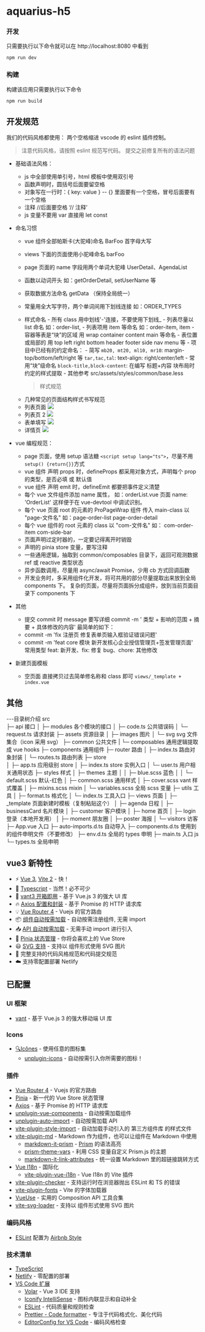 # aquarius-h5

### 开发

只需要执行以下命令就可以在 http://localhost:8080 中看到

```bash
npm run dev
```

### 构建

构建该应用只需要执行以下命令

```bash
npm run build
```

## 开发规范

我们的代码风格都使用： 两个空格缩进 vscode 的 eslint 插件控制。

> 注意代码风格，请按照 eslint 规范写代码。 提交之前修复所有的语法问题

- 基础语法风格：

  - js 中全部使用单引号，html 模板中使用双引号
  - 函数声明时，圆括号后面要留空格
  - 对象写在一行时：{ key: value } -- {} 里面要有一个空格，冒号后面要有一个空格
  - 注释 //后面要空格 ‘// 注释’
  - js 变量不要用 var 直接用 let const

- 命名习惯

  - vue 组件全部帕斯卡(大驼峰)命名 BarFoo 首字母大写
  - views 下面的页面使用小驼峰命名 barFoo
  - page 页面的 name 字段用两个单词大驼峰 UserDetail、AgendaList
  - 函数以动词开头 如：getOrderDetail, setUserName 等
  - 获取数据方法命名 getData （保持全局统一）
  - 常量用全大写字符，两个单词间用下划线连接 如：ORDER_TYPES

  - 样式命名 - 所有 class 用中划线'-'连接，不要使用下划线\_ - 列表尽量以 list 命名 如：order-list, - 列表项用 item 等命名 如：order-item, item - 容器等表是“块”的区域 用 wrap container content main 等命名 - 表位置或局部的 用 top left right bottom header footer side nav menu 等 - 项目中已经有的约定命名： - 简写
    `mb20, mt20, ml10, mr10`: margin-top/bottom/left/right 等
    `tar,tac,tal`: text-align: right/center/left - 常用“块”级命名
    `block-title,block-content`: 在编写 标题+内容 块布局时约定的样式提取 - 其他参考 src/assets/styles/common/base.less
    > 样式规范

  * 几种常见的页面结构样式书写规范

  - 列表页面 ![](/snapshoot/cssrule/cssrule_listpage.png)
  - 列表页 2 ![](/snapshoot/cssrule/cssrule_listpage.png)
  - 表单填写 ![](/snapshoot/cssrule/cssrule_form_content.png)
  - 详情页 ![](/snapshoot/cssrule/cssrule_detailpage.png)

- vue 编程规范：

  - page 页面，使用 setup 语法糖 `<script setup lang="ts">`，尽量不用`setup() {return{}}`方式
  - vue 组件 声明 props 时，defineProps 都采用对象方式，声明每个 prop 的类型，是否必填 或 默认值
  - vue 组件 声明 emit 时，defineEmit 都要把事件定义清楚
  - 每个 vue 文件组件添加 name 属性， 如：orderList.vue 页面 name: 'OrderList' 这样便于在 vue-devtool 中调试识别。
  - 每个 vue 页面 root 的元素的 ProPageWrap 组件 传入 main-class 以 "page-文件名" 如：page-order-list page-order-detail
  - 每个 vue 组件的 root 元素的 class 以 "com-文件名" 如： com-order-item com-side-bar
  - 页面声明过定时器的，一定要记得离开时销毁
  - 声明的 pinia store 变量，要写注释
  - 一些通用逻辑，抽取到 common/composables 目录下，返回可观测数据 ref 或 reactive 类型状态
  - 异步函数调用，尽量用 async/await Promise，少用 cb 方式回调函数
  - 开发业务时，多采用组件化开发，将可共用的部分尽量提取出来放到全局 components 下。 复杂的页面，尽量将页面拆分成组件，放到当前页面目录下 components 下

- 其他

  - 提交 commit 时 message 要写详细 commit -m ' 类型 + 影响的范围 + 摘要 + 具体修改的内容'
    最简单的如下：
  - commit -m 'fix 注册页 修复表单页输入框验证错误问题'
  - commit -m 'feat core 模块 新开发核心企业授信管理页+签发管理页面'
    常用类型 feat: 新开发、fix: 修复 bug、chore: 其他修改

- 新建页面模板
  - 空页面 直接拷贝过去简单修名称和 class 即可 `views/_template + index.vue`

## 其他

---目录树介绍
src  
├─ api 接口
│ ├─ modules 各个模块的接口
│ ├─ code.ts 公共错误码
│ └─ request.ts 请求封装
├─ assets 资源目录
│ ├─ images 图片
│ └─ svg svg 文件集合（icon 采用 svg）
├─ common 公共文件
| └─ composables 通用逻辑提取成 vue hooks
├─ components 通用组件
├─ router 路由
│ ├─ index.ts 路由对象封装
│ └─ routes.ts 路由列表
├─ store  
│ ├─ app.ts 应用级别 store
│ ├─ index.ts store 实例入口
│ └─ user.ts 用户相关通用状态
├─ styles 样式
│ ├─ themes 主题
│ │ ├─ blue.scss 蓝色
│ │ └─ default.scss 默认-红色
│ ├─ common.scss 通用样式
│ ├─ cover.scss vant 样式覆盖
│ ├─ mixins.scss mixin
│ └─ variables.scss 全局 scss 变量
├─ utils 工具
│ ├─ format.ts 格式化
│ └─ index.ts 工具入口
├─ views 页面
│ ├─ \_template 页面新建时模板（复制粘贴这个）
│ ├─ agenda 日程
│ ├─ businessCard 名片模块
│ ├─ customer 客户模块
│ ├─ home 首页
│ ├─ login 登录（本地开发用）
│ ├─ moment 朋友圈
│ ├─ poster 海报
│ └─ visitors 访客
├─ App.vue 入口
├─ auto-imports.d.ts 自动导入
├─ components.d.ts 使用到的组件申明文件（不要修改）
├─ env.d.ts 全局的 types 申明
├─ main.ts 入口 js
└─ types.ts 全局申明

## vue3 新特性

- ⚡️ [Vue 3](https://github.com/vuejs/vue-next), [Vite 2](https://github.com/vitejs/vite) - 快！
- 💪 [Typescript](https://www.typescriptlang.org/) - 当然！必不可少
- 🎉 [vant3 开箱即用](https://youzan.github.io/vant/#/zh-CN/) - 基于 Vue.js 3 的强大 UI 库
- 🔥 [Axios 配置和封装](https://github.com/axios/axios) - 基于 Promise 的 HTTP 请求库
- 💡 [Vue Router 4](https://router.vuejs.org/zh/) - Vuejs 的官方路由
- 📦 [组件自动按需加载](https://github.com/antfu/unplugin-vue-components) - 自动按需注册组件, 无需 import
- 📥 [API 自动按需加载](https://github.com/antfu/unplugin-auto-import) - 无需手动 import 进行引入
- 🍍 [Pinia 状态管理](https://pinia.esm.dev/) - 你将会喜欢上的 Vue Store
- 😃 [SVG 支持](https://github.com/jpkleemans/vite-svg-loader) - 支持以 组件形式使用 SVG 图片
- 🔑 完整支持的代码风格规范和代码提交规范
- ☁️ 支持零配置部署 Netlify

## 已配置

### UI 框架

- [vant](https://youzan.github.io/vant/#/zh-CN/) - 基于 Vue.js 3 的强大移动端 UI 库

### Icons

- [🔍Icônes](https://icones.netlify.app/) - 使用任意的图标集
  - [unplugin-icons](https://github.com/antfu/unplugin-icons) - 自动按需引入你所需要的图标！

### 插件

- [Vue Router 4](https://router.vuejs.org/zh/) - Vuejs 的官方路由
- [Pinia](https://pinia.esm.dev) - 新一代的 Vue Store 状态管理
- [Axios](https://github.com/axios/axios) - 基于 Promise 的 HTTP 请求库
- [unplugin-vue-components](https://github.com/antfu/unplugin-vue-components) - 自动按需加载组件
- [unplugin-auto-import](https://github.com/antfu/unplugin-auto-import) - 自动按需加载 API
- [vite-plugin-style-import](https://github.com/vbenjs/vite-plugin-style-import) - 自动加载手动引入的 第三方组件库 的样式文件
- [vite-plugin-md](https://github.com/antfu/vite-plugin-md) - Markdown 作为组件，也可以让组件在 Markdown 中使用
  - [markdown-it-prism](https://github.com/jGleitz/markdown-it-prism) - [Prism](https://prismjs.com/) 的语法高亮
  - [prism-theme-vars](https://github.com/antfu/prism-theme-vars) - 利用 CSS 变量自定义 Prism.js 的主题
  - [markdown-it-link-attributes](https://github.com/crookedneighbor/markdown-it-link-attributes) - 统一设置 Markdown 里的超链接跳转方式
- [Vue I18n](https://github.com/intlify/vue-i18n-next) - 国际化
  - [vite-plugin-vue-i18n](https://github.com/intlify/vite-plugin-vue-i18n) - Vue I18n 的 Vite 插件
- [vite-plugin-checker](https://github.com/fi3ework/vite-plugin-checker) - 支持运行时在浏览器抛出 ESLint 和 TS 的错误
- [vite-plugin-fonts](https://github.com/stafyniaksacha/vite-plugin-fonts) - Vite 的字体加载器
- [VueUse](https://github.com/antfu/vueuse) - 实用的 Composition API 工具合集
- [vite-svg-loader](https://github.com/jpkleemans/vite-svg-loader) - 支持以 组件形式使用 SVG 图片

### 编码风格

- [ESLint](https://eslint.org/) 配置为 [Airbnb Style](https://github.com/airbnb/javascript)

### 技术清单

- [TypeScript](https://www.typescriptlang.org/)
- [Netlify](https://www.netlify.com/) - 零配置的部署
- [VS Code 扩展](./.vscode/extensions.json)
  - [Volar](https://marketplace.visualstudio.com/items?itemName=johnsoncodehk.volar) - Vue 3 IDE 支持
  - [Iconify IntelliSense](https://marketplace.visualstudio.com/items?itemName=antfu.iconify) - 图标内联显示和自动补全
  - [ESLint](https://marketplace.visualstudio.com/items?itemName=dbaeumer.vscode-eslint) - 代码质量和规则检查
  - [Prettier - Code formatter](https://marketplace.visualstudio.com/items?itemName=esbenp.prettier-vscode) - 专注于代码格式化、美化代码
  - [EditorConfig for VS Code](https://marketplace.visualstudio.com/items?itemName=EditorConfig.EditorConfig) - 编码风格检查
